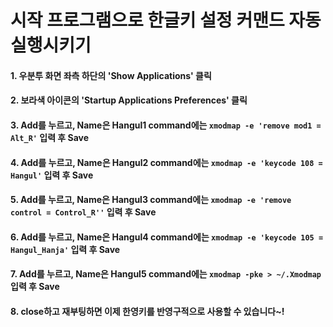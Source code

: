 # 시작 프로그램으로 한글키 설정 커맨드 자동 실행시키기

  #### 1. 우분투 화면 좌측 하단의 'Show Applications' 클릭 
  
  #### 2. 보라색 아이콘의 'Startup Applications Preferences' 클릭
  
  #### 3. Add를 누르고, Name은 Hangul1 command에는 `xmodmap -e 'remove mod1 = Alt_R'` 입력 후 Save
  
  #### 4. Add를 누르고, Name은 Hangul2 command에는 `xmodmap -e 'keycode 108 = Hangul'` 입력 후 Save
  
  #### 5. Add를 누르고, Name은 Hangul3 command에는 `xmodmap -e 'remove control = Control_R''` 입력 후 Save
  
  #### 6. Add를 누르고, Name은 Hangul4 command에는 `xmodmap -e 'keycode 105 = Hangul_Hanja'` 입력 후 Save
  
  #### 7. Add를 누르고, Name은 Hangul5 command에는 `xmodmap -pke > ~/.Xmodmap` 입력 후 Save
  
  #### 8. close하고 재부팅하면 이제 한영키를 반영구적으로 사용할 수 있습니다~!
